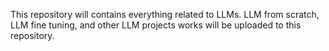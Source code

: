 This repository will contains everything related to LLMs. LLM from scratch, LLM fine tuning, and other LLM projects works will be uploaded to this repository.
